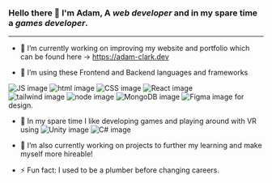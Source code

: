 ### Hello there 👋 I'm Adam, A  _web developer_ and in my spare time a _games developer_.
***
* 🔭 I’m currently working on improving my website and portfolio which can be found here -> https://adam-clark.dev

* 🌱 I’m using these Frontend and Backend languages and frameworks

![JS image](https://img.shields.io/badge/JavaScript-323330?style=for-the-badge&logo=javascript&logoColor=F7DF1E) ![html image](https://img.shields.io/badge/HTML5-E34F26?style=for-the-badge&logo=html5&logoColor=white) ![CSS image](https://img.shields.io/badge/CSS3-1572B6?style=for-the-badge&logo=css3&logoColor=white) ![React image](https://img.shields.io/badge/React-20232A?style=for-the-badge&logo=react&logoColor=61DAFB) <br /> ![tailwind image](https://img.shields.io/badge/Tailwind_CSS-38B2AC?style=for-the-badge&logo=tailwind-css&logoColor=white)  ![node image](https://img.shields.io/badge/Node.js-339933?style=for-the-badge&logo=nodedotjs&logoColor=white) ![MongoDB image](https://img.shields.io/badge/MongoDB-4EA94B?style=for-the-badge&logo=mongodb&logoColor=white) ![Figma image](https://img.shields.io/badge/Figma-F24E1E?style=for-the-badge&logo=figma&logoColor=white) for design. 

* 👾 In my spare time I like developing games and playing around with VR using ![Unity image](https://img.shields.io/badge/Unity-100000?style=for-the-badge&logo=unity&logoColor=white) ![C# image](https://img.shields.io/badge/C%23-239120?style=for-the-badge&logo=c-sharp&logoColor=white) 

* 🔭 I’m also currently working on projects to further my learning and make myself more hireable!  

* ⚡ Fun fact: I used to be a plumber before changing careers.
<!--
**adamclark-12/adamclark-12** is a ✨ _special_ ✨ repository because its `README.md` (this file) appears on your GitHub profile.

Here are some ideas to get you started:

- 🔭 I’m currently working on ...
- 🌱 I’m currently learning ...
- 👯 I’m looking to collaborate on ...
- 🤔 I’m looking for help with ...
- 💬 Ask me about ...
- 📫 How to reach me: ...
- 😄 Pronouns: ...
- ⚡ Fun fact: ...
-->
